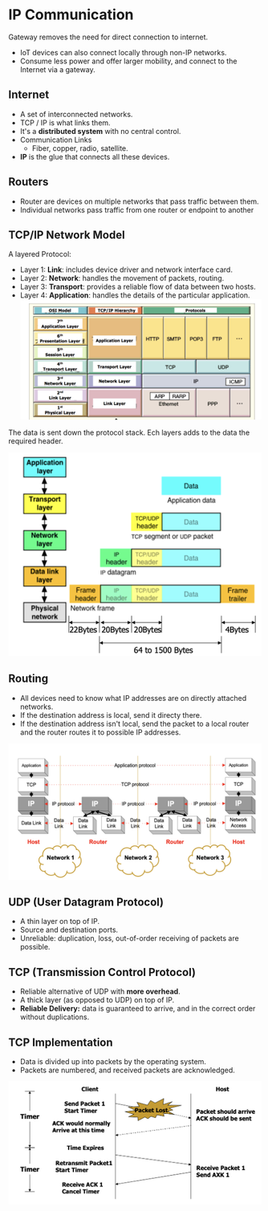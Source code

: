# IP Communication
Gateway removes the need for direct connection to internet.
* IoT devices can also connect locally through non-IP networks.
* Consume less power and offer larger mobility, and connect to the Internet via a gateway.

## Internet
* A set of interconnected networks.
* TCP / IP is what links them.
* It's a **distributed system** with no central control.
* Communication Links
    * Fiber, copper, radio, satellite.
* **IP** is the glue that connects all these devices.

## Routers
* Router are devices on multiple networks that pass traffic between them.
* Individual networks pass traffic from one router or endpoint to another

## TCP/IP Network Model
A layered Protocol:
* Layer 1: **Link**: includes device driver and network interface card.
* Layer 2: **Network**: handles the movement of packets, routing.
* Layer 3: **Transport**: provides a reliable flow of data between two hosts.
* Layer 4: **Application**: handles the details of the particular application.
![Figure24](./image/Figure24.png)

The data is sent down the protocol stack.
Ech layers adds to the data the required header.

![Figure25](./image/Figure25.png)

## Routing
* All devices need to know what IP addresses are on directly attached networks.
* If the destination address is local, send it directy there.
* If the destination address isn't local, send the packet to a local router and the router routes it to possible IP addresses.

![Figure26](./image/Figure26.png)

## UDP (User Datagram Protocol)
* A thin layer on top of IP.
* Source and destination ports.
* Unreliable: duplication, loss, out-of-order receiving of packets are possible.

## TCP (Transmission Control Protocol)
* Reliable alternative of UDP with **more overhead**.
* A thick layer (as opposed to UDP) on top of IP.
* **Reliable Delivery:** data is guaranteed to arrive, and in the correct order without duplications.

## TCP Implementation
* Data is divided up into packets by the operating system.
* Packets are numbered, and received packets are acknowledged.

![Figure27](./image/Figure27.png)